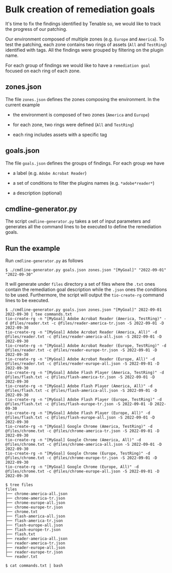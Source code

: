 # Bulk creation of remediation goals

It's time to fix the findings identified by Tenable so, we would like to track the progress of our patching.

Our environment composed of multiple zones (e.g. `Europe` and `America`).
To test the patching, each zone contains two rings of assets (`All` and `TestRing`) identified with tags.
All the findings were grouped by filtering on the plugin name.

For each group of findings we would like to have a `remediation goal` focused on each ring of each zone.

## zones.json

The file `zones.json` defines the zones composing the environment. In the current example

* the environment is composed of two zones (`America` and `Europe`)

* for each zone, two rings were defined (`All` and `TestRing`)

* each ring includes assets with a specific tag

## goals.json

The file `goals.json` defines the groups of findings. For each group we have

* a label (e.g. `Adobe Acrobat Reader`)

* a set of conditions to filter the plugins names (e.g. `*adobe*reader*`)

* a description (optional)

## cmdline-generator.py

The script `cmdline-generator.py` takes a set of input parameters and generates all the command lines to be executed to define the remediation goals.

## Run the example

Run `cmdline-generator.py` as follows

~~~
$ ./cmdline-generator.py goals.json zones.json "[MyGoal]" "2022-09-01" "2022-09-30"
~~~

It will generate under `files` directory a set of files where the `.txt` ones contain the remediation goal description while the `.json` ones the conditions to be used. Furthermore, the script will output the `tio-create-rg` command lines to be executed.

~~~
$ ./cmdline-generator.py goals.json zones.json "[MyGoal]" 2022-09-01 2022-09-30 | tee commands.txt
tio-create-rg -n "[MyGoal] Adobe Acrobat Reader (America, TestRing)" -d @files/reader.txt -c @files/reader-america-tr.json -S 2022-09-01 -D 2022-09-30
tio-create-rg -n "[MyGoal] Adobe Acrobat Reader (America, All)" -d @files/reader.txt -c @files/reader-america-all.json -S 2022-09-01 -D 2022-09-30
tio-create-rg -n "[MyGoal] Adobe Acrobat Reader (Europe, TestRing)" -d @files/reader.txt -c @files/reader-europe-tr.json -S 2022-09-01 -D 2022-09-30
tio-create-rg -n "[MyGoal] Adobe Acrobat Reader (Europe, All)" -d @files/reader.txt -c @files/reader-europe-all.json -S 2022-09-01 -D 2022-09-30
tio-create-rg -n "[MyGoal] Adobe Flash Player (America, TestRing)" -d @files/flash.txt -c @files/flash-america-tr.json -S 2022-09-01 -D 2022-09-30
tio-create-rg -n "[MyGoal] Adobe Flash Player (America, All)" -d @files/flash.txt -c @files/flash-america-all.json -S 2022-09-01 -D 2022-09-30
tio-create-rg -n "[MyGoal] Adobe Flash Player (Europe, TestRing)" -d @files/flash.txt -c @files/flash-europe-tr.json -S 2022-09-01 -D 2022-09-30
tio-create-rg -n "[MyGoal] Adobe Flash Player (Europe, All)" -d @files/flash.txt -c @files/flash-europe-all.json -S 2022-09-01 -D 2022-09-30
tio-create-rg -n "[MyGoal] Google Chrome (America, TestRing)" -d @files/chrome.txt -c @files/chrome-america-tr.json -S 2022-09-01 -D 2022-09-30
tio-create-rg -n "[MyGoal] Google Chrome (America, All)" -d @files/chrome.txt -c @files/chrome-america-all.json -S 2022-09-01 -D 2022-09-30
tio-create-rg -n "[MyGoal] Google Chrome (Europe, TestRing)" -d @files/chrome.txt -c @files/chrome-europe-tr.json -S 2022-09-01 -D 2022-09-30
tio-create-rg -n "[MyGoal] Google Chrome (Europe, All)" -d @files/chrome.txt -c @files/chrome-europe-all.json -S 2022-09-01 -D 2022-09-30

$ tree files
files
├── chrome-america-all.json
├── chrome-america-tr.json
├── chrome-europe-all.json
├── chrome-europe-tr.json
├── chrome.txt
├── flash-america-all.json
├── flash-america-tr.json
├── flash-europe-all.json
├── flash-europe-tr.json
├── flash.txt
├── reader-america-all.json
├── reader-america-tr.json
├── reader-europe-all.json
├── reader-europe-tr.json
└── reader.txt

$ cat commands.txt | bash
~~~
